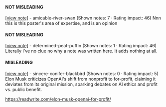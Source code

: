 #### NOT MISLEADING

[[view note]](https://x.com/i/birdwatch/n/1886172564621275515) - amicable-river-swan (Shown notes: 7 · Rating impact: 46)
Nnn this is this poster's area of expertise, and is an opinion

#### NOT MISLEADING

[[view note]](https://x.com/i/birdwatch/n/1886155103591170281) - determined-peat-puffin (Shown notes: 1 · Rating impact: 46)
Literally I've no clue no why a note was written here. It adds nothing at all.

#### MISLEADING

[[view note]](https://x.com/i/birdwatch/n/1886154142504177773) - sincere-conifer-blackbird (Shown notes: 0 · Rating impact: 5)
Elon Musk criticizes OpenAI's shift from nonprofit to for-profit, claiming it deviates from its original mission, sparking debates on AI ethics and profit vs. public benefit.

https://readwrite.com/elon-musk-openai-for-profit/

